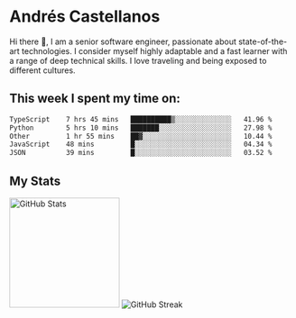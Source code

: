 # Andrés Castellanos

Hi there 👋, I am a senior software engineer, passionate about state-of-the-art technologies. I consider myself highly adaptable and a fast learner with a range of deep technical skills. I love traveling and being exposed to different cultures.

## This week I spent my time on:

<!--START_SECTION:waka-->

```txt
TypeScript    7 hrs 45 mins   ██████████▒░░░░░░░░░░░░░░   41.96 %
Python        5 hrs 10 mins   ███████░░░░░░░░░░░░░░░░░░   27.98 %
Other         1 hr 55 mins    ██▓░░░░░░░░░░░░░░░░░░░░░░   10.44 %
JavaScript    48 mins         █░░░░░░░░░░░░░░░░░░░░░░░░   04.34 %
JSON          39 mins         █░░░░░░░░░░░░░░░░░░░░░░░░   03.52 %
```

<!--END_SECTION:waka-->

## My Stats

<img height="195" src="https://github-readme-stats.vercel.app/api?username=andrescv&show_icons=true&theme=onedark&hide_border=true&card_width=495" alt="GitHub Stats" />

<img src="https://streak-stats.demolab.com?user=andrescv&theme=one-dark-pro&hide_border=true" alt="GitHub Streak" />
